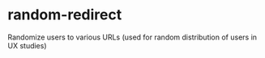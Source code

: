 # random-redirect
Randomize users to various URLs (used for random distribution of users in UX studies)
